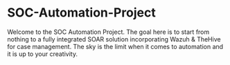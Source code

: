 # SOC-Automation-Project
Welcome to the SOC Automation Project.  The goal here is to start from nothing to a fully integrated SOAR solution incorporating Wazuh &amp; TheHive for case management. The sky is the limit when it comes to automation and it is up to your creativity.

